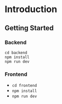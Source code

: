 # **Introduction**
## Getting Started
### Backend
```
cd backend
npm install
npm run dev

```

### Frontend
- `cd frontend`
- `npm install`
- `npm run dev`

